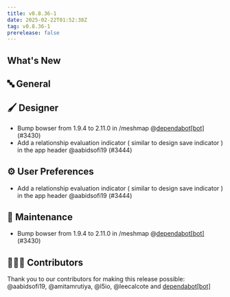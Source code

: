 ```yaml
---
title: v0.8.36-1
date: 2025-02-22T01:52:38Z
tag: v0.8.36-1
prerelease: false
---
```


## What's New
## 🔤 General
## 🖌️ Designer

- Bump bowser from 1.9.4 to 2.11.0 in /meshmap @[dependabot[bot]](https://github.com/apps/dependabot) (#3430)
- Add a relationship evaluation indicator ( similar to design save indicator ) in the app header  @aabidsofi19 (#3444)

## ⚙️ User Preferences

- Add a relationship evaluation indicator ( similar to design save indicator ) in the app header  @aabidsofi19 (#3444)

## 🧰 Maintenance

- Bump bowser from 1.9.4 to 2.11.0 in /meshmap @[dependabot[bot]](https://github.com/apps/dependabot) (#3430)

## 👨🏽‍💻 Contributors

Thank you to our contributors for making this release possible:
@aabidsofi19, @amitamrutiya, @l5io, @leecalcote and [dependabot[bot]](https://github.com/apps/dependabot)
